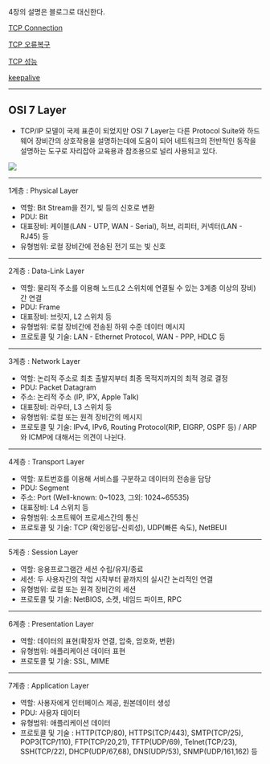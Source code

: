 4장의 설명은 블로그로 대신한다.

[TCP Connection](https://brainbackdoor.tistory.com/124)

[TCP 오류복구](https://brainbackdoor.tistory.com/125)

[TCP 성능](https://brainbackdoor.tistory.com/126)

[keepalive](https://brainbackdoor.tistory.com/127)

---


## OSI 7 Layer 

- TCP/IP 모델이 국제 표준이 되었지만 OSI 7 Layer는 다른 Protocol Suite와 하드웨어 장비간의 상호작용을 설명하는데에 도움이 되어 네트워크의 전반적인 동작을 설명하는 도구로 자리잡아 교육용과 참조용으로 널리 사용되고 있다.

![](https://techcourse-storage.s3.ap-northeast-2.amazonaws.com/2019/level3/network/osi.jpg)

---
1계층 : Physical Layer 
- 역할: Bit Stream을 전기, 빛 등의 신호로 변환
- PDU: Bit
- 대표장비: 케이블(LAN - UTP, WAN - Serial), 허브, 리피터, 커넥터(LAN - RJ45) 등
- 유형범위: 로컬 장비간에 전송된 전기 또는 빛 신호

---

2계층 : Data-Link Layer
- 역할: 물리적 주소를 이용해 노드(L2 스위치에 연결될 수 있는 3계층 이상의 장비)간 연결
- PDU: Frame
- 대표장비: 브릿지, L2 스위치 등
- 유형범위: 로컬 장비간에 전송된 하위 수준 데이터 메시지
- 프로토콜 및 기술: LAN - Ethernet Protocol, WAN - PPP, HDLC 등

---

3계층 : Network Layer
- 역할: 논리적 주소로 최초 출발지부터 최종 목적지까지의 최적 경로 결정
- PDU: Packet Datagram
- 주소: 논리적 주소 (IP, IPX, Apple Talk)
- 대표장비: 라우터, L3 스위치 등
- 유형범위: 로컬 또는 원격 장비간의 메시지
- 프로토콜 및 기술: IPv4, IPv6, Routing Protocol(RIP, EIGRP, OSPF 등) / ARP와 ICMP에 대해서는 의견이 나뉜다.

---

4계층 : Transport Layer
- 역할: 포트번호를 이용해 서비스를 구분하고 데이터의 전송을 담당
- PDU: Segment
- 주소: Port (Well-known: 0\~1023, 그외: 1024\~65535)
- 대표장비: L4 스위치 등
- 유형범위: 소프트웨어 프로세스간의 통신
- 프로토콜 및 기술: TCP (확인응답-신뢰성), UDP(빠른 속도), NetBEUI

---

5계층 : Session Layer 
- 역할: 응용프로그램간 세션 수립/유지/종료
- 세션: 두 사용자간의 작업 시작부터 끝까지의 실시간 논리적인 연결
- 유형범위: 로컬 또는 원격 장비간의 세션
- 프로토콜 및 기술: NetBIOS, 소켓, 네임드 파이프, RPC

---

6계층 : Presentation Layer
- 역할: 데이터의 표현(확장자 연결, 압축, 암호화, 변환)
- 유형범위: 애플리케이션 데이터 표현
- 프로토콜 및 기술: SSL, MIME

---

7계층 : Application Layer
- 역할: 사용자에게 인터페이스 제공, 원본데이터 생성
- PDU: 사용자 데이터
- 유형범위: 애플리케이션 데이터
- 프로토콜 및 기술 : HTTP(TCP/80), HTTPS(TCP/443), SMTP(TCP/25), POP3(TCP/110), FTP(TCP/20,21), TFTP(UDP/69), Telnet(TCP/23), SSH(TCP/22), DHCP(UDP/67,68), DNS(UDP/53), SNMP(UDP/161,162) 등
                             
